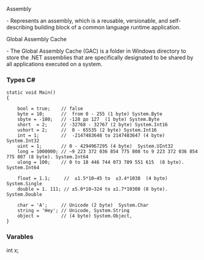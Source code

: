 
<p>Assembly<p> - Represents an assembly, which is a reusable, versionable, and self-describing building block of a common language runtime application.
<p>Global Assembly Cache<p> - The Global Assembly Cache (GAC) is a folder in Windows directory to store the .NET assemblies that are specifically designated to be shared by all applications executed on a system.


<h3>Types C# </h3>


    static void Main() 
    { 

        bool = true;    // false 
        byte = 10;      //  from 0 - 255 (1 byte) System.Byte
        sbyte = -100;   // -128 до 127  (1 byte) System.Byte 
        short  = 2;     // -32768 - 32767 (2 byte) System.Int16 
        ushort = 2;     //  0 - 65535 (2 byte) System.Int16
        int = 1;        //  -2147483648 to 2147483647 (4 byte) System.Int32
        uint = 1;       // 0 - 4294967295 (4 byte)  System.UInt32
        long = 1000000; // –9 223 372 036 854 775 808 to 9 223 372 036 854 775 807 (8 byte). System.Int64
        ulong = 100;    // 0 to 18 446 744 073 709 551 615  (8 byte). System.Int64

        float = 1.1;     //  ±1.5*10−45 to  ±3.4*1038  (4 byte)  System.Single
        double = 1. 111; // ±5.0*10−324 to ±1.7*10308 (8 byte). System.Double

        char = 'A';     // Unicode (2 byte)  System.Char
        string = 'Hey'; // Unicode, System.String
        object =        // (4 byte) System.Object,
    }



  <h3>  Varables </h3>
  int x;   



